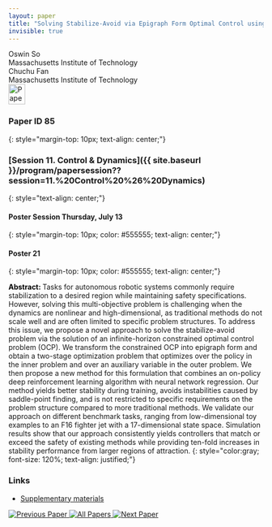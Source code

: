 ```yaml
---
layout: paper
title: "Solving Stabilize-Avoid via Epigraph Form Optimal Control using Deep Reinforcement Learning"
invisible: true
---
```

<div class="paper-authors">
<div class="paper-author-box">
    <div class="paper-author-name">Oswin So</div>
    <div class="paper-author-uni">Massachusetts Institute of Technology</div>
</div>
<div class="paper-author-box">
    <div class="paper-author-name">Chuchu Fan</div>
    <div class="paper-author-uni">Massachusetts Institute of Technology</div>
</div>

</div><div class="paper-pdf">
<div> <a href="http://www.roboticsproceedings.org/rss19/p085.pdf"><img src="{{ site.baseurl }}/images/paper_link.png" alt="Paper Website" width = "33"  height = "40"/></a> </div>
</div>

### Paper ID 85
{: style="margin-top: 10px; text-align: center;"}

### [Session 11. Control & Dynamics]({{ site.baseurl }}/program/papersession??session=11.%20Control%20%26%20Dynamics)
{: style="text-align: center;"}

#### Poster Session Thursday, July 13
{: style="margin-top: 10px; color: #555555; text-align: center;"}

#### Poster 21
{: style="margin-top: 10px; color: #555555; text-align: center;"}

<b style="color: black;">Abstract: </b>Tasks for autonomous robotic systems commonly require stabilization to a desired region while maintaining safety specifications. However, solving this multi-objective problem is challenging when the dynamics are nonlinear and high-dimensional, as traditional methods do not scale well and are often limited to specific problem structures. To address this issue, we propose a novel approach to solve the stabilize-avoid problem via the solution of an infinite-horizon constrained optimal control problem (OCP). We transform the constrained OCP into epigraph form and obtain a two-stage optimization problem that optimizes over the policy in the inner problem and over an auxiliary variable in the outer problem. We then propose a new method for this formulation that combines an on-policy deep reinforcement learning algorithm with neural network regression. Our method yields better stability during training, avoids instabilities caused by saddle-point finding, and is not restricted to specific requirements on the problem structure compared to more traditional methods. We validate our approach on different benchmark tasks, ranging from low-dimensional toy examples to an F16 fighter jet with a 17-dimensional state space. Simulation results show that our approach consistently yields controllers that match or exceed the safety of existing methods while providing ten-fold increases in stability performance from larger regions of attraction.
{: style="color:gray; font-size: 120%; text-align: justified;"}


### Links
- [Supplementary materials](http://www.roboticsproceedings.org/rss19/p085_sup.zip)

<div class="paper-menu">
<a href="{{ site.baseurl }}/program/papers/084/"> <img src="{{ site.baseurl }}/images/previous_paper_icon.png" alt="Previous Paper" title="Previous Paper"/> </a>
<a href="{{ site.baseurl }}/program/papers"><img src="{{ site.baseurl }}/images/overview_icon.png" alt="All Papers" title="All Papers"/> </a>
<a href="{{ site.baseurl }}/program/papers/086/"> <img src="{{ site.baseurl }}/images/next_paper_icon.png" alt="Next Paper" title="Next Paper"/> </a>

</div>
